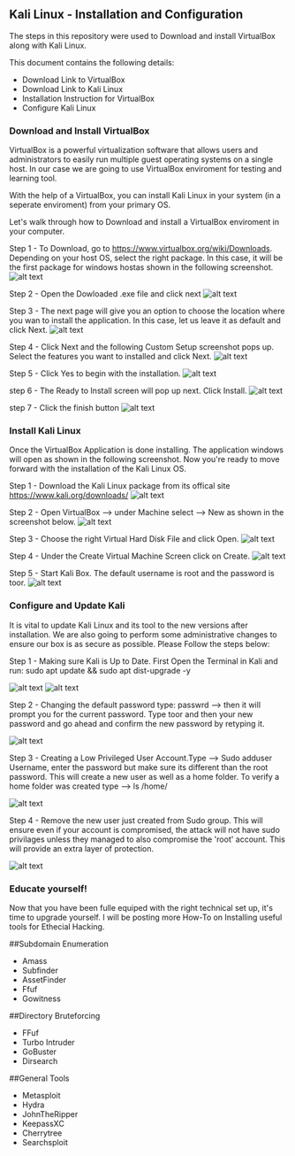 ﻿## Kali Linux - Installation and Configuration

The steps in this repository were used to Download and install VirtualBox along with Kali Linux.
 
This document contains the following details:
- Download Link to VirtualBox 
- Download Link to Kali Linux 
- Installation Instruction for VirtualBox
- Configure Kali Linux


### Download and Install VirtualBox 

VirtualBox is a powerful virtualization software that allows users and administrators to easily run multiple guest operating systems on a
single host. In our case we are going to use VirtualBox enviroment for testing and learning tool. 

With the help of a VirtualBox, you can install Kali Linux in your system (in a seperate enviroment) from your primary OS.

Let's walk through how to Download and install a VirtualBox enviroment in your computer. 

Step 1 - To Download, go to https://www.virtualbox.org/wiki/Downloads. Depending on your host OS, select the right package. In this case,
it will be the first package for windows hostas shown in the following screenshot. 
![alt text](https://github.com/jsanchez-cyberpro/Kali-Linux-Box-Installation-and-Configuration/blob/main/Dowload%20and%20Install%20Virtual%20Box/Download_page_screenshot.JPG)

Step 2 - Open the Dowloaded .exe file and click next
![alt text](https://github.com/jsanchez-cyberpro/Kali-Linux-Box-Installation-and-Configuration/blob/main/Dowload%20and%20Install%20Virtual%20Box/VirtualBox%202.JPG)

Step 3 - The next page will give you an option to choose the location where you wan to install the application. In this case, let us leave it as default
and click Next. 
![alt text](https://github.com/jsanchez-cyberpro/Kali-Linux-Box-Installation-and-Configuration/blob/main/Dowload%20and%20Install%20Virtual%20Box/VirtualBox%203.JPG)

Step 4 - Click Next and the following Custom Setup screenshot pops up. Select the features you want to installed and click Next. 
![alt text](https://github.com/cyberprotocols/cyberpro_inc/blob/main/Diagrams/Virtual_Network_Map.JPG)

Step 5 - Click Yes to begin with the installation. 
![alt text](https://github.com/jsanchez-cyberpro/Kali-Linux-Box-Installation-and-Configuration/blob/main/Dowload%20and%20Install%20Virtual%20Box/Virtual%20Box%205.JPG)

step 6 - The Ready to Install screen will pop up next. Click Install. 
![alt text](https://github.com/jsanchez-cyberpro/Kali-Linux-Box-Installation-and-Configuration/blob/main/Dowload%20and%20Install%20Virtual%20Box/Virtual%20Box%206.JPG)

step 7 - Click the finish button 
![alt text](https://github.com/jsanchez-cyberpro/Kali-Linux-Box-Installation-and-Configuration/blob/main/Dowload%20and%20Install%20Virtual%20Box/Virtual%20Box%207.JPG)


### Install Kali Linux 

Once the VirtualBox Application is done installing. The application windows will open as shown in the following screenshot. Now you're ready to move forward
with the installation of the Kali Linux OS. 

Step 1 - Download the Kali Linux package from its offical site https://www.kali.org/downloads/
![alt text](https://github.com/cyberprotocols/cyberpro_inc/blob/main/Diagrams/Virtual_Network_Map.JPG)

Step 2 - Open VirtualBox --> under Machine select --> New as shown in the screenshot below. 
![alt text](https://github.com/cyberprotocols/cyberpro_inc/blob/main/Diagrams/Virtual_Network_Map.JPG)

Step 3 - Choose the right Virtual Hard Disk File and click Open.
![alt text](https://github.com/cyberprotocols/cyberpro_inc/blob/main/Diagrams/Virtual_Network_Map.JPG)

Step 4 - Under the Create Virtual Machine Screen click on Create.
![alt text](https://github.com/cyberprotocols/cyberpro_inc/blob/main/Diagrams/Virtual_Network_Map.JPG)

Step 5 - Start Kali Box. The default username is root and the password is toor.
![alt text](https://github.com/cyberprotocols/cyberpro_inc/blob/main/Diagrams/Virtual_Network_Map.JPG)

### Configure and Update Kali  

It is vital to update Kali Linux and its tool to the new versions after installation. We are also going to perform some administrative changes
to ensure our box is as secure as possible. Please Follow the steps below:

Step 1 - Making sure Kali is Up to Date. First Open the Terminal in Kali and run: sudo apt update && sudo apt dist-upgrade -y 

![alt text](https://github.com/cyberprotocols/cyberpro_inc/blob/main/Ansible/docker_ps_screenshot.png)
![alt text](https://github.com/cyberprotocols/cyberpro_inc/blob/main/Ansible/docker_ps_screenshot.png)

Step 2 - Changing the default password type: passwrd --> then it will prompt you for the current password. Type toor and then your new password
and go ahead and confirm the new password by retyping it. 

![alt text](https://github.com/cyberprotocols/cyberpro_inc/blob/main/Ansible/docker_ps_screenshot.png)

Step 3 - Creating a Low Privileged User Account.Type --> Sudo adduser Username, enter the password but make sure its different than the root password.
This will create a new user as well as a home folder. To verify a home folder was created type --> ls /home/  

![alt text](https://github.com/cyberprotocols/cyberpro_inc/blob/main/Ansible/docker_ps_screenshot.png)

Step 4 - Remove the new user just created from Sudo group. This will ensure even if your account is compromised, the attack will not have sudo privilages
unless they managed to also compromise the 'root' account. This will provide an extra layer of protection. 
  
![alt text](https://github.com/cyberprotocols/cyberpro_inc/blob/main/Ansible/docker_ps_screenshot.png)


### Educate yourself!

Now that you have been fulle equiped with the right technical set up, it's time to upgrade yourself. I will be posting more How-To on Installing useful tools
for Ethecial Hacking. 

##Subdomain Enumeration

- Amass
- Subfinder
- AssetFinder
- Ffuf
- Gowitness

##Directory Bruteforcing

- FFuf
- Turbo Intruder
- GoBuster
- Dirsearch

##General Tools

- Metasploit
- Hydra
- JohnTheRipper
- KeepassXC
- Cherrytree
- Searchsploit
